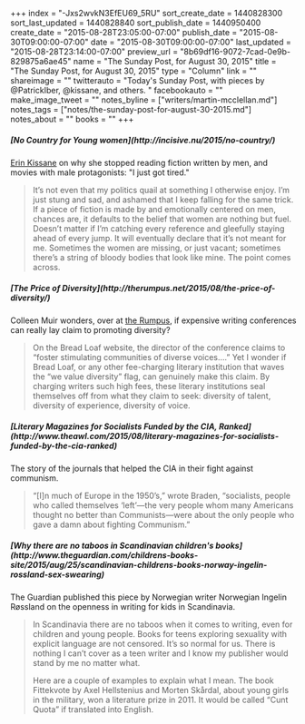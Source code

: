 +++
index = "-Jxs2wvkN3EfEU69_5RU"
sort_create_date = 1440828300
sort_last_updated = 1440828840
sort_publish_date = 1440950400
create_date = "2015-08-28T23:05:00-07:00"
publish_date = "2015-08-30T09:00:00-07:00"
date = "2015-08-30T09:00:00-07:00"
last_updated = "2015-08-28T23:14:00-07:00"
preview_url = "8b69df16-9072-7cad-0e9b-829875a6ae45"
name = "The Sunday Post, for August 30, 2015"
title = "The Sunday Post, for August 30, 2015"
type = "Column"
link = ""
shareimage = ""
twitterauto = "Today's Sunday Post, with pieces by @PatrickIber, @kissane, and others. "
facebookauto = ""
make_image_tweet = ""
notes_byline = ["writers/martin-mcclellan.md"]
notes_tags = ["notes/the-sunday-post-for-august-30-2015.md"]
notes_about = ""
books = ""
+++
<h5>[No Country for Young women](http://incisive.nu/2015/no-country/)</h5>

<a href="https://twitter.com/kissane/">Erin Kissane</a> on why she stopped reading fiction written by men, and movies with male protagonists: "I just got tired." 

<blockquote>
It’s not even that my politics quail at something I otherwise enjoy. I’m just stung and sad, and ashamed that I keep falling for the same trick. If a piece of fiction is made by and emotionally centered on men, chances are, it defaults to the belief that women are nothing but fuel. Doesn’t matter if I’m catching every reference and gleefully staying ahead of every jump. It will eventually declare that it’s not meant for me. Sometimes the women are missing, or just vacant; sometimes there’s a string of bloody bodies that look like mine. The point comes across.
</blockquote>

<h5>[The Price of Diversity](http://therumpus.net/2015/08/the-price-of-diversity/)</h5>

Colleen Muir wonders, over at <a href="http://therumpus.net">the Rumpus</a>, if expensive writing conferences can really lay claim to promoting diversity? 

<blockquote>
On the Bread Loaf website, the director of the conference claims to “foster stimulating communities of diverse voices….” Yet I wonder if Bread Loaf, or any other fee-charging literary institution that waves the “we value diversity” flag, can genuinely make this claim. By charging writers such high fees, these literary institutions seal themselves off from what they claim to seek: diversity of talent, diversity of experience, diversity of voice.
</blockquote>

<h5>[Literary Magazines for Socialists Funded by the CIA, Ranked](http://www.theawl.com/2015/08/literary-magazines-for-socialists-funded-by-the-cia-ranked)</h5>

The story of the journals that helped the CIA in their fight against communism. 

<blockquote>
“[I]n much of Europe in the 1950’s,” wrote Braden, “socialists, people who called themselves ‘left’—the very people whom many Americans thought no better than Communists—were about the only people who gave a damn about fighting Communism.”
</blockquote>

<h5>[Why there are no taboos in Scandinavian children's books](http://www.theguardian.com/childrens-books-site/2015/aug/25/scandinavian-childrens-books-norway-ingelin-rossland-sex-swearing)</h5>

The Guardian published this piece by Norwegian writer Norwegian Ingelin Røssland on the openness in writing for kids in Scandinavia.

<blockquote>
<p>In Scandinavia there are no taboos when it comes to writing, even for children and young people. Books for teens exploring sexuality with explicit language are not censored. It’s so normal for us. There is nothing I can’t cover as a teen writer and I know my publisher would stand by me no matter what.</p>

<p>Here are a couple of examples to explain what I mean. The book Fittekvote by Axel Hellstenius and Morten Skårdal, about young girls in the military, won a literature prize in 2011. It would be called “Cunt Quota” if translated into English.</p>
</blockquote>

